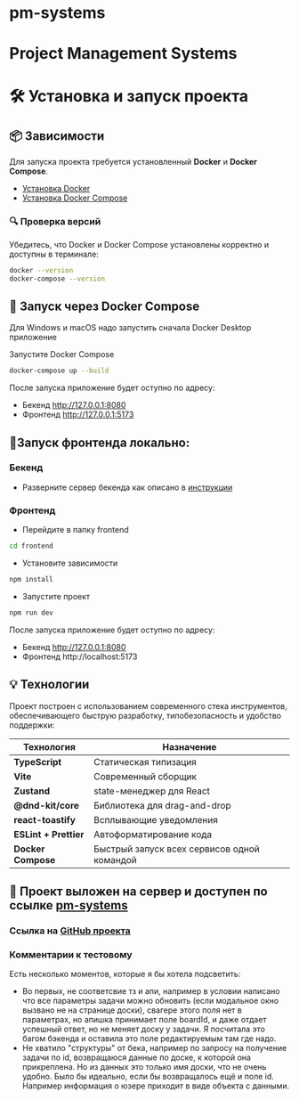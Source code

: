 # pm-systems
# Project Management Systems

# 🛠️ Установка и запуск проекта

## 📦 Зависимости

Для запуска проекта требуется установленный **Docker** и **Docker Compose**.

- [Установка Docker](https://www.docker.com/get-started)
- [Установка Docker Compose](https://docs.docker.com/compose/install/)

### 🔍 Проверка версий

Убедитесь, что Docker и Docker Compose установлены корректно и доступны в терминале:

```bash
docker --version
docker-compose --version
```

## 🐳 Запуск через Docker Compose

Для Windows и macOS надо запустить сначала Docker Desktop приложение

Запустите Docker Compose

```bash
docker-compose up --build
```

После запуска приложение будет оступно по адресу:
- Бекенд http://127.0.0.1:8080
- Фронтенд http://127.0.0.1:5173

## 🧪Запуск фронтенда локально:

### Бекенд
- Разверните сервер бекенда как описано в [инструкции](https://github.com/avito-tech/tech-internship/blob/main/Tech%20Internships/Frontend/Frontend-trainee-assignment-spring-2025/server/README.md)
### Фронтенд
- Перейдите в папку frontend
```bash
cd frontend
```
- Установите зависимости
```bash
npm install
```
- Запустите проект
```bash
npm run dev
```
После запуска приложение будет оступно по адресу:
- Бекенд http://127.0.0.1:8080
- Фронтенд http://localhost:5173

## 💡 Технологии

Проект построен с использованием современного стека инструментов, обеспечивающего быструю разработку, типобезопасность и удобство поддержки:

| Технология              | Назначение                                                                |
|-------------------------|---------------------------------------------------------------------------|
| **TypeScript**          | Статическая типизация                                                     |
| **Vite**                | Современный сборщик                                                       |
| **Zustand**             | state-менеджер для React                                                  |
| **@dnd-kit/core**       | Библиотека для drag-and-drop                                              |
| **react-toastify**      | Всплывающие уведомления                                                   |
| **ESLint + Prettier**   | Автоформатирование кода                                                   |
| **Docker Compose**      | Быстрый запуск всех сервисов одной командой                               |

## 📁 Проект выложен на сервер и доступен по ссылке [pm-systems](http://109.172.31.240/)

### Ссылка на [GitHub проекта](https://github.com/Anastasiia-Nist/pm-systems)

### Комментарии к тестовому
Есть несколько моментов, которые я бы хотела подсветить:
- Во первых, не соответсвие тз и апи, например в условии написано что все параметры задачи можно обновить 
(если модальное окно вызвано не на странице доски), свагере этого поля нет в параметрах, но апишка принимает поле boardId, и даже отдает успешный ответ, 
но не меняет доску у задачи. Я посчитала это багом бэкенда и оставила это поле редактируемым там где надо.
- Не хватило "структуры" от бека, например по запросу на получение задачи по id, возвращаюся данные по доске, 
к которой она прикреплена. Но из данных это только имя доски, что не очень удобно. Было бы идеально, если бы возвращалось ещё и поле id.
Например информация о юзере приходит в виде объекта с данными.